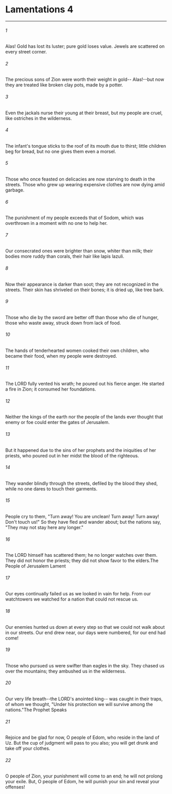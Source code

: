 # Lamentations 4
***



###### 1 
Alas! Gold has lost its luster; pure gold loses value. Jewels are scattered on every street corner. 

###### 2 
The precious sons of Zion were worth their weight in gold-- Alas!--but now they are treated like broken clay pots, made by a potter. 

###### 3 
Even the jackals nurse their young at their breast, but my people are cruel, like ostriches in the wilderness. 

###### 4 
The infant's tongue sticks to the roof of its mouth due to thirst; little children beg for bread, but no one gives them even a morsel. 

###### 5 
Those who once feasted on delicacies are now starving to death in the streets. Those who grew up wearing expensive clothes are now dying amid garbage. 

###### 6 
The punishment of my people exceeds that of Sodom, which was overthrown in a moment with no one to help her. 

###### 7 
Our consecrated ones were brighter than snow, whiter than milk; their bodies more ruddy than corals, their hair like lapis lazuli. 

###### 8 
Now their appearance is darker than soot; they are not recognized in the streets. Their skin has shriveled on their bones; it is dried up, like tree bark. 

###### 9 
Those who die by the sword are better off than those who die of hunger, those who waste away, struck down from lack of food. 

###### 10 
The hands of tenderhearted women cooked their own children, who became their food, when my people were destroyed. 

###### 11 
The LORD fully vented his wrath; he poured out his fierce anger. He started a fire in Zion; it consumed her foundations. 

###### 12 
Neither the kings of the earth nor the people of the lands ever thought that enemy or foe could enter the gates of Jerusalem. 

###### 13 
But it happened due to the sins of her prophets and the iniquities of her priests, who poured out in her midst the blood of the righteous. 

###### 14 
They wander blindly through the streets, defiled by the blood they shed, while no one dares to touch their garments. 

###### 15 
People cry to them, "Turn away! You are unclean! Turn away! Turn away! Don't touch us!" So they have fled and wander about; but the nations say, "They may not stay here any longer." 

###### 16 
The LORD himself has scattered them; he no longer watches over them. They did not honor the priests; they did not show favor to the elders.The People of Jerusalem Lament 

###### 17 
Our eyes continually failed us as we looked in vain for help. From our watchtowers we watched for a nation that could not rescue us. 

###### 18 
Our enemies hunted us down at every step so that we could not walk about in our streets. Our end drew near, our days were numbered, for our end had come! 

###### 19 
Those who pursued us were swifter than eagles in the sky. They chased us over the mountains; they ambushed us in the wilderness. 

###### 20 
Our very life breath--the LORD's anointed king-- was caught in their traps, of whom we thought, "Under his protection we will survive among the nations."The Prophet Speaks 

###### 21 
Rejoice and be glad for now, O people of Edom, who reside in the land of Uz. But the cup of judgment will pass to you also; you will get drunk and take off your clothes. 

###### 22 
O people of Zion, your punishment will come to an end; he will not prolong your exile. But, O people of Edom, he will punish your sin and reveal your offenses!
